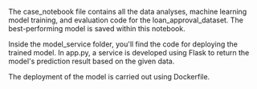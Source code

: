 The case_notebook file contains all the data analyses, machine learning model training, and evaluation code for the loan_approval_dataset. The best-performing model is saved within this notebook.

Inside the model_service folder, you'll find the code for deploying the trained model. In app.py, a service is developed using Flask to return the model's prediction result based on the given data.

The deployment of the model is carried out using Dockerfile.
